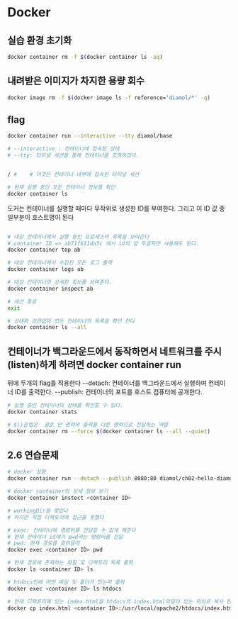 # Docker

## 실습 환경 초기화

```sh
docker container rm -f $(docker container ls -aq)
```

## 내려받은 이미지가 차지한 용량 회수

```sh
docker image rm -f $(docker image ls -f reference='diamol/*' -q)
```

## flag

```sh
docker container run --interactive --tty diamol/base

# --interactive : 컨테이너에 접속된 상태
# --tty: 터미널 세션을 통해 컨데이너를 조작하겠다.


/ #    # 이것은 컨테이너 내부에 접속된 터미널 세션
```

```sh
# 현재 실행 중인 모든 컨테이너 정보를 확인
docker container ls

```

도커는 컨테이너를 실행할 때마다 무작위로 생성한 ID를 부여한다.
그리고 이 ID 값 중 일부분이 호스트명이 된다

```sh

# 대상 컨테이너에서 실행 중인 프로세스의 목록을 보여준다
# container ID => ab71f611da5c 에서 id의 앞 두글자만 사용해도 된다.
docker container top ab

# 대상 컨테이너에서 수집된 모든 로그 출력
docker container logs ab

# 대상 컨테이너의 상세한 정보를 보여준다.
docker container inspect ab

# 세션 종료
exit
```

```sh
# 상태와 상관없이 모든 컨테이너의 목록을 확인 한다
docker container ls --all
```

## 컨테이너가 백그라운드에서 동작하면서 네트워크를 주시(listen)하게 하려면 docker container run

뒤에 두개의 flag를 적용한다
--detach: 컨테이너를 백그라운드에서 실행하며 컨테이너 ID를 출력한다.
--publish: 컨테이너의 포트를 호스트 컴퓨터에 공개한다.

```sh
# 실행 중인 컨테이너의 상태를 확인할 수 있다.
docker container stats

# $()문법은  괄호 안 명력의 출력을 다른 명력으로 전달하는 역할
docker container rm --force $(docker container ls --all --quiet)
```

## 2.6 연습문제

```sh
# docker 실행
docker container run --detach --publish 8080:80 diamol/ch02-hello-diamol-web

# docker container의 상세 정보 보기
docker container instect <container ID>

# workingDir을 찾았다
# 하지만 직접 디렉토리에 접근을 못했다

# exec: 컨테이너에 명령어를 전달할 수 있게 해준다
# 현재 컨테이너 id에가 pwd라는 명령어를 전달
# pwd: 현재 경로를 알려달라
docker exec <container ID> pwd

# 현재 경로에 존재하는 파일 및 디렉토리 목록 출력
docker ls <container ID> ls

# htdocs안에 어떤 파일 및 폴더가 있는지 출력
docker exec <container ID> ls htdocs

# 현재 디렉토리에 있는 index.html을 htdocs의 index.html파일이 있는 위치로 복사 한다
docker cp index.html <container ID>:/usr/local/apache2/htdocs/index.html
```
